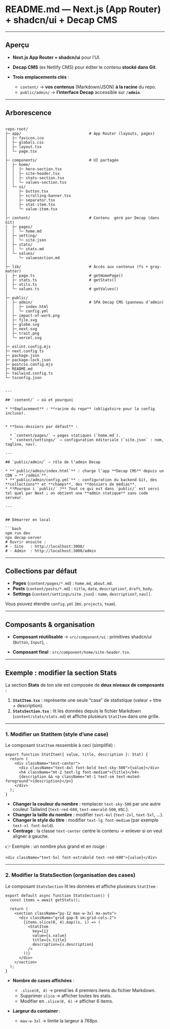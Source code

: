 # README.md — Next.js (App Router) + shadcn/ui + Decap CMS

---

## Aperçu

* **Next.js App Router + shadcn/ui** pour l’UI.
* **Decap CMS** (ex Netlify CMS) pour éditer le contenu **stocké dans Git**.
* **Trois emplacements clés** :

  * `content/` → **vos contenus** (Markdown/JSON) **à la racine** du repo.
  * `public/admin/` → **l’interface Decap** accessible sur **`/admin`**.


---

## Arborescence

```

repo-root/
├─ app/                              # App Router (layouts, pages)
│  ├─ favicon.ico
│  ├─ globals.css
│  ├─ layout.tsx
│  └─ page.tsx
│
├─ components/                       # UI partagée
│  ├─ home/
│  │  ├─ hero-section.tsx
│  │  ├─ site-header.tsx
│  │  ├─ stats-section.tsx
│  │  └─ values-section.tsx
│  └─ ui/
│     ├─ button.tsx
│     ├─ scrolling-banner.tsx
│     ├─ separator.tsx
│     ├─ stat-item.tsx              
│     └─ value-item.tsx
│
├─ content/                          # Contenu  géré par Decap (dans Git)
│  ├─ pages/
│  │  └─ home.md
│  ├─ setting/                       
│  │  └─ site.json
│  ├─ stats/
│  │  └─ stats.md
│  └─ values/
│     └─ valuesection.md
│
├─ lib/                              # Accès aux contenus (fs + gray-matter)
│  ├─ page.ts                        # getHomePage()
│  ├─ stats.ts                       # getStats()
│  ├─ utils.ts
│  └─ values.ts                      # getValues()
│
├─ public/
│  ├─ admin/                         # SPA Decap CMS (panneau d’admin)
│  │  ├─ index.html
│  │  └─ config.yml                      
│  ├─ impact-of-work.png            
│  ├─ file.svg
│  ├─ globe.svg
│  ├─ next.svg
│  ├─ trait.png
│  └─ vercel.svg
│
├─ eslint.config.mjs
├─ next.config.ts
├─ package.json
├─ package-lock.json
├─ postcss.config.mjs
├─ README.md
├─ tailwind.config.ts               
└─ tsconfig.json


---

## `content/` — où et pourquoi

* **Emplacement** : **racine du repo** (obligatoire pour la config incluse).
 

* **Sous-dossiers par défaut** :

  * `content/pages/` → pages statiques (`home.md`).
  * `content/settings/` → configuration éditoriale (`site.json` : nom, tagline, nav).

---

## `public/admin/` — rôle de l’admin Decap

* **`public/admin/index.html`** : charge l’app **Decap CMS** depuis un CDN → **`/admin`**.
* **`public/admin/config.yml`** : configuration du backend Git, des **collections** et **champs**, des **dossiers de médias**.
* **Pourquo i `public/` ?** Tout ce qui est dans `public/` est servi tel quel par Next ; on obtient une **admin statique** sans code serveur.

---


## Démarrer en local

```bash
npm run dev
npx decap-server
# Ouvrir ensuite :
# - Site   : http://localhost:3000/
# - Admin  : http://localhost:3000/admin
```


---

## Collections par défaut

* **Pages** (`content/pages/*.md`) : `home.md`, `about.md`.
* **Posts** (`content/posts/*.md`) : `title`, `date`, `description?`, `draft`, `body`.
* **Settings** (`content/settings/site.json`) : `name`, `description?`, `nav[]`.

Vous pouvez étendre `config.yml` (ex. `projects`, `team`).

---

## Composants & organisation

* **Composant réutilisable** → `src/component/ui` : primitives shadcn/ui (`Button`, `Input`), .

* **Composant final** : `src/component/home/site-header.tsx`.

---


##  Exemple : modifier la section **Stats**

La section **Stats** de ton site est composée de **deux niveaux de composants** :

1. **`StatItem.tsx`** : représente une seule “case” de statistique (valeur + titre + description).
2. **`StatsSection.tsx`** : lit les données depuis le fichier Markdown (`content/stats/stats.md`) et affiche plusieurs `StatItem` dans une grille.

---

### 1. Modifier un **StatItem** (style d’une case)

Le composant `StatItem` ressemble à ceci (simplifié) :

```tsx
export function StatItem({ value, title, description }: Stat) {
  return (
    <div className="text-center">
      <div className="text-4xl font-bold text-sky-500">{value}</div>
      <h4 className="mt-2 text-lg font-medium">{title}</h4>
      {description && <p className="mt-1 text-sm text-muted-foreground">{description}</p>}
    </div>
  );
}
```

* **Changer la couleur du nombre** : remplacer `text-sky-500` par une autre couleur Tailwind (`text-red-600`, `text-emerald-500`, etc.).
* **Changer la taille du nombre** : modifier `text-4xl` (`text-2xl`, `text-5xl`, …).
* **Changer le style du titre** : modifier `text-lg font-medium` (par exemple `text-xl font-bold`).
* **Centrage** : la classe `text-center` centre le contenu → enlever si on veut aligner à gauche.

👉 Exemple : un nombre plus grand et en rouge :

```tsx
<div className="text-5xl font-extrabold text-red-600">{value}</div>
```

---

### 2. Modifier la **StatsSection** (organisation des cases)

Le composant `StatsSection` lit les données et affiche plusieurs `StatItem` :

```tsx
export default async function StatsSection() {
  const items = await getStats();

  return (
    <section className="py-12 max-w-3xl mx-auto">
      <div className="grid gap-8 sm:grid-cols-2">
        {items.slice(0, 4).map((s, i) => (
          <StatItem
            key={i}
            value={s.value}
            title={s.title}
            description={s.description}
          />
        ))}
      </div>
    </section>
  );
}
```

* **Nombre de cases affichées** :

  * `.slice(0, 4)` → prend les 4 premiers items du fichier Markdown.
  * Supprimer `slice` → afficher toutes les stats.
  * Modifier en `.slice(0, 6)` → afficher 6 items.

* **Largeur du container** :

  * `max-w-3xl` → limite la largeur à 768px.





